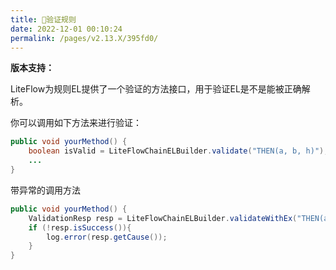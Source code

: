```yaml
---
title: 🔆验证规则
date: 2022-12-01 00:10:24
permalink: /pages/v2.13.X/395fd0/
---
```


**版本支持：**<Badge text="v2.9.4+" vertical="middle"/>

LiteFlow为规则EL提供了一个验证的方法接口，用于验证EL是不是能被正确解析。

你可以调用如下方法来进行验证：

```java
public void yourMethod() {
    boolean isValid = LiteFlowChainELBuilder.validate("THEN(a, b, h)");
    ...
}
```

带异常的调用方法<Badge text="v2.12.2+"/>

```java
public void yourMethod() {
    ValidationResp resp = LiteFlowChainELBuilder.validateWithEx("THEN(a, b, h)");
    if (!resp.isSuccess()){
        log.error(resp.getCause());
    }
}
```